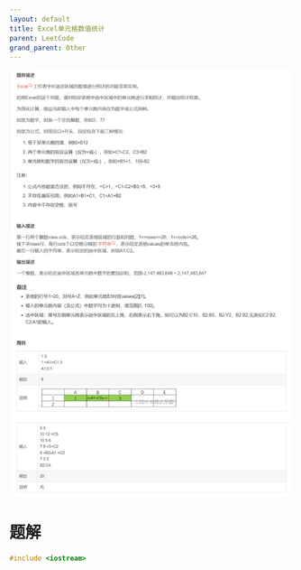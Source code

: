```yaml
---
layout: default
title: Excel单元格数值统计
parent: LeetCode
grand_parent: Other
---
```




![](../../../assets/images/docs/001excel01.png)

# 题解
```c++
#include <iostream>
```